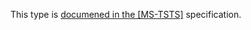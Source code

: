 This type is [documened in the [MS-TSTS]](https://learn.microsoft.com/en-us/openspecs/windows_protocols/ms-tsts/8f5564a6-1b5e-4381-afc4-4acf7ad39d6d) specification.
